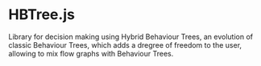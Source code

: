# HBTree.js
Library for decision making using Hybrid Behaviour Trees, an evolution of classic Behaviour Trees, which adds a dregree of freedom to the user, allowing to mix flow graphs with Behaviour Trees.
